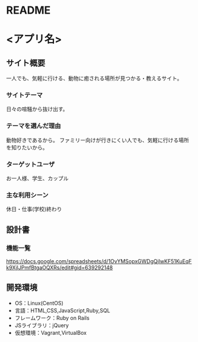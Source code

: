 # README

# <アプリ名>

## サイト概要
一人でも、気軽に行ける、動物に癒される場所が見つかる・教えるサイト。

### サイトテーマ
日々の喧騒から抜け出す。

### テーマを選んだ理由
動物好きであるから。
ファミリー向けが行きにくい人でも、気軽に行ける場所を知りたいから。

### ターゲットユーザ
お一人様、学生、カップル

### 主な利用シーン
休日・仕事(学校)終わり

## 設計書

### 機能一覧
<https://docs.google.com/spreadsheets/d/1OvYMSopxGWDgQjlwKF51KuEqFk9XjIJPmfBtgaOQXRs/edit#gid=639292148>

## 開発環境
- OS：Linux(CentOS)
- 言語：HTML,CSS,JavaScript,Ruby,SQL
- フレームワーク：Ruby on Rails
- JSライブラリ：jQuery
- 仮想環境：Vagrant,VirtualBox
